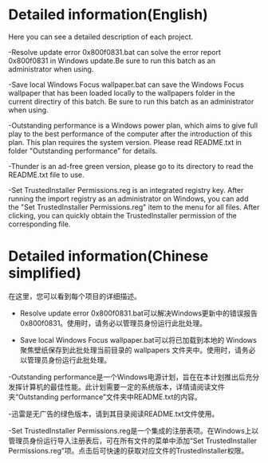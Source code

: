 # Detailed information(English)
Here you can see a detailed description of each project.

-Resolve update error 0x800f0831.bat can solve the error report 0x800f0831 in Windows update.Be sure to run this batch as an administrator when using.

-Save local Windows Focus wallpaper.bat can save the Windows Focus wallpaper that has been loaded locally to the wallpapers folder in the current directiry of this batch. Be sure to run this batch as an administrator when using.

-Outstanding performance is a Windows power plan, which aims to give full play to the best performance of the computer after the introduction of this plan. This plan requires the system version. Please read README.txt in folder "Outstanding performance" for details.

-Thunder is an ad-free green version, please go to its directory to read the README.txt file to use.

-Set TrustedInstaller Permissions.reg is an integrated registry key. After running the import registry as an administrator on Windows, you can add the "Set TrustedInstaller Permissions.reg" item to the menu for all files. After clicking, you can quickly obtain the TrustedInstaller permission of the corresponding file.

# Detailed information(Chinese simplified)
在这里，您可以看到每个项目的详细描述。

- Resolve update error 0x800f0831.bat可以解决Windows更新中的错误报告0x800f0831。使用时，请务必以管理员身份运行此批处理。

- Save local Windows Focus wallpaper.bat可以将已加载到本地的 Windows 聚焦壁纸保存到此批处理当前目录的 wallpapers 文件夹中。使用时，请务必以管理员身份运行此批处理。

-Outstanding performance是一个Windows电源计划，旨在在本计划推出后充分发挥计算机的最佳性能。此计划需要一定的系统版本，详情请阅读文件夹“Outstanding performance”文件夹中README.txt的内容。

-迅雷是无广告的绿色版本，请到其目录阅读README.txt文件使用。

-Set TrustedInstaller Permissions.reg是一个集成的注册表项。在Windows上以管理员身份运行导入注册表后，可在所有文件的菜单中添加“Set TrustedInstaller Permissions.reg”项。点击后可快速的获取对应文件的TrustedInstaller权限。
